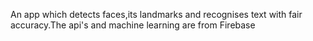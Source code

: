 An app which detects faces,its landmarks and recognises text with fair accuracy.The api's and machine learning are from Firebase
